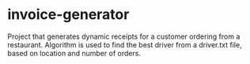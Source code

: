 # invoice-generator
Project that generates dynamic receipts for a customer ordering from a restaurant. Algorithm is used to find the best driver from a driver.txt file, based on location and number of orders.
